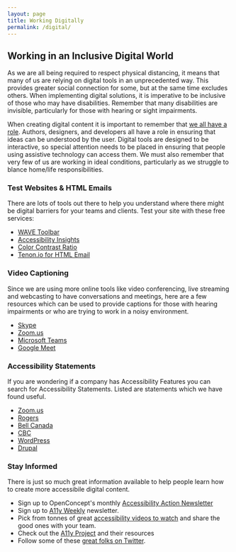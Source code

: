 ```yaml
---
layout: page
title: Working Digitally
permalink: /digital/
---
```


## Working in an Inclusive Digital World
As we are all being required to respect physical distancing, it means that many of us are relying on digital tools in an unprecedented way. This provides greater social connection for some, but at the same time excludes others. When implementing digital solutions, it is imperative to be inclusive of those who may have disabilities. Remember that many disabilities are invisible, particularly for those with hearing or sight impairments.

When creating digital content it is important to remember that [we all have a role](https://accessibility-for-teams.com/). Authors, designers, and developers all have a role in ensuring that ideas can be understood by the user. Digital tools are designed to be interactive, so special attention needs to be placed in ensuring that people using assistive technology can access them. We must also remember that very few of us are working in ideal conditions, particularly as we struggle to blance home/life responsibilities. 

### Test Websites & HTML Emails
There are lots of tools out there to help you understand where there might be digital barriers for your teams and clients. Test your site with these free services:
* [WAVE Toolbar](https://wave.webaim.org/)
* [Accessibility Insights](https://accessibilityinsights.io/)
* [Color Contrast Ratio](https://contrast-ratio.com/)
* [Tenon.io for HTML Email](https://blog.tenon.io/introducing-html-email-testing)

### Video Captioning
Since we are using more online tools like video conferencing, live streaming and webcasting to have conversations and meetings, here are a few resources which can be used to provide captions for those with hearing impairments or who are trying to work in a noisy environment.
* [Skype](https://support.skype.com/en/faq/FA34877/how-do-i-turn-live-captions-subtitles-on-during-a-skype-call)
* [Zoom.us](https://support.zoom.us/hc/en-us/articles/207279736-Getting-Started-with-Closed-Captioning)
* [Microsoft Teams](https://support.office.com/en-us/article/Use-live-captions-in-a-Teams-meeting-4be2d304-f675-4b57-8347-cbd000a21260)
* [Google Meet](https://support.google.com/meet/answer/9300310?co=GENIE.Platform%3DDesktop&hl=en)

### Accessibility Statements
If you are wondering if a company has Accessibility Features you can search for Accessibility Statements. Listed are statements which we have found useful.
* [Zoom.us](https://zoom.us/accessibility)
* [Rogers](https://www.rogers.com/consumer/support/accessibility-services)
* [Bell Canada](https://www.bell.ca/Accessibility_services)
* [CBC](https://www.cbc.ca/accessibility/)
* [WordPress](https://en-ca.wordpress.org/about/accessibility/)
* [Drupal](https://www.drupal.org/about/features/accessibility)

### Stay Informed
There is just so much great information available to help people learn how to create more accessibile digital content.
* Sign up to OpenConcept's monthly [Accessibility Action Newsletter](https://mailchi.mp/133e3c60c3f6/accessibility-action)
* Sign up to [A11y Weekly](https://a11yweekly.com/) newsletter.
* Pick from tonnes of great [accessibility videos to watch](https://www.youtube.com/inclusivedesign24) and share the good ones with your team.
* Check out the [A11y Project](https://a11yproject.com/) and their resources
* Follow some of these [great folks on Twitter](https://github.com/joe-watkins/top-people-to-follow-in-web-accessibility). 
